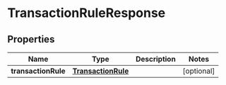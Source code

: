 
# TransactionRuleResponse

## Properties
Name | Type | Description | Notes
------------ | ------------- | ------------- | -------------
**transactionRule** | [**TransactionRule**](TransactionRule.md) |  |  [optional]



